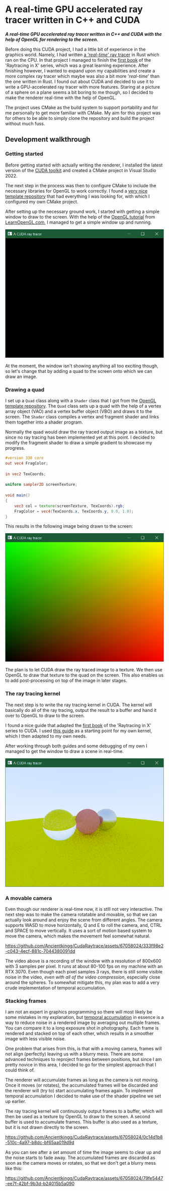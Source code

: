# A real-time GPU accelerated ray tracer written in C++ and CUDA
***A real-time GPU accelerated ray tracer written in C++ and CUDA with the help of OpenGL for rendering to the screen.***


Before doing this CUDA project, I had a little bit of experience in the graphics world.
Namely, I had written [a '*real-time*' ray tracer](https://github.com/Ancientkingg/rust-raytracer) in Rust which ran on the CPU. 
In that project I managed to finish the [first book](https://raytracing.github.io/books/RayTracingInOneWeekend.html) of the 'Raytracing in X' series, which was a great learning experience.
After finishing however, I wanted to expand upon my capabilities and create a more complex ray tracer which maybe was also a bit more '*real-time*' than the one written in Rust.
I found out about CUDA and decided to use it to write a GPU-accelerated ray tracer with more features. Staring at a picture of a sphere on a plane seems a bit boring to me though, 
so I decided to make the renderer real-time with the help of OpenGL.


The project uses CMake as the build system to support portability and for me personally to get more familiar with CMake.
My aim for this project was for others to be able to simply clone the repository and build the project without much fuss.


## Development walkthrough

### Getting started
Before getting started with actually writing the renderer, I installed the latest version of the [CUDA toolkit](https://developer.nvidia.com/cuda-downloads) 
and created a CMake project in Visual Studio 2022.

The next step in the process was then to configure CMake to include the necessary libraries for OpenGL to work correctly.
I found a [very nice template repository](https://github.com/Shot511/OpenGLSampleCmake) that had everything I was looking for,
with which I configured my own CMake project.

After setting up the necessary ground work, I started with getting a simple window to draw to the screen.
With the help of the [OpenGL tutorial](https://learnopengl.com/Getting-started/Creating-a-window) from [LearnOpenGL.com](https://learnopengl.com/), I managed to get a simple window up and running.

![Window with black screen](/docs/images/black_window.png)

At the moment, the window isn't showing anything all too exciting though, so let's change that by adding a quad to the screen onto which we can draw an image.

### Drawing a quad
I set up a `Quad` class along with a `Shader` class that I got from the [OpenGL template repository](https://learnopengl.com/code_viewer_gh.php?code=includes/learnopengl/shader.h).
The `Quad` class sets up a quad with the help of a vertex array object (VAO) and a vertex buffer object (VBO) and draws it to the screen.
The `Shader` class compiles a vertex and fragment shader and links them together into a shader program.

Normally the quad would draw the ray traced output image as a texture, but since no ray tracing has been implemented yet at this point. 
I decided to modify the fragment shader to draw a simple gradient to showcase my progress.
```glsl
#version 330 core
out vec4 FragColor;

in vec2 TexCoords;

uniform sampler2D screenTexture;

void main()
{
    vec3 col = texture(screenTexture, TexCoords).rgb;
    FragColor = vec4(TexCoords.x, TexCoords.y, 0.0, 1.0);
}
```

This results in the following image being drawn to the screen:

![Window with gradient](/docs/images/gradient_window.png)

The plan is to let CUDA draw the ray traced image to a texture. 
We then use OpenGL to draw that texture to the quad on the screen.
This also enables us to add post-processing on top of the image in later stages.

### The ray tracing kernel
The next step is to write the ray tracing kernel in CUDA.
The kernel will basically do all of the ray tracing, output the result to a buffer and hand it over to OpenGL to draw to the screen.

I found a nice guide that adapted the [first book](https://raytracing.github.io/books/RayTracingInOneWeekend.html) of the 'Raytracing in X' series to CUDA.
I used [this guide](https://developer.nvidia.com/blog/accelerated-ray-tracing-cuda/) as a starting point for my own kernel, which I then adapted to my own needs.

After working through both guides and some debugging of my own I managed to get the window to draw a scene in real-time.

![Window showing a ray traced scene of spheres](/docs/images/raytraced_window.png)

### A movable camera
Even though our renderer is real-time now, it is still not very interactive.
The next step was to make the camera rotatable and movable, so that we can actually look around and enjoy the scene from different angles.
The camera supports WASD to move horizontally, Q and E to roll the camera, and, CTRL and SPACE to move vertically.
It uses a sort of motion based system to move the camera, which makes the movement feel somewhat natural.

https://github.com/Ancientkingg/CudaRaytrace/assets/67058024/333f98e2-c043-4ecf-881c-7044380091dd

The video above is a recording of the window with a resolution of 800x600 with 3 samples per pixel.
It runs at about 80-100 fps on my machine with an RTX 3070. Even though each pixel samples 3 rays, there is still some
visible noise in the video, *even with all of the video compression*, especially close around the spheres.
To somewhat mitigate this, my plan was to add a very crude implementation of temporal accumulation.

### Stacking frames
I am not an expert in graphics programming so there will most likely be some mistakes in my explanation, but [temporal accumulation](https://teamwisp.github.io/research/temporal_accumulation.html) 
in essence is a way to reduce noise in a rendered image by averaging out multiple frames. You can compare it to a long exposure shot in photography.
Each frame is rendered and stacked on top of each other, which results in a smoother image with less visible noise. 

One problem that arises from this, is that with a moving camera, frames will not align (perfectly) leaving us with a blurry mess.
There are some advanced techniques to reproject frames between positions, but since I am pretty novice in this area, I decided to go for the simplest approach that I could think of.

The renderer will accumulate frames as long as the camera is not moving. 
Once it moves (or rotates), the accumulated frames will be discarded and the renderer will (try to) start accumulating frames again.
To implement temporal accumulation I decided to make use of the shader pipeline we set up earlier.

The ray tracing kernel will continuously output frames to a buffer, which will then be used as a texture by OpenGL to draw to the screen.
A second buffer is used to accumulate frames. This buffer is also used as a texture, but it is not drawn directly to the screen.

https://github.com/Ancientkingg/CudaRaytrace/assets/67058024/0c14d1b8-510c-4a97-b8dc-bf65aa019d9d

As you can see after a set amount of time the image seems to clear up and the noise starts to fade away.
The accumulated frames are discarded as soon as the camera moves or rotates, so that we don't get a blurry mess like this:

https://github.com/Ancientkingg/CudaRaytrace/assets/67058024/79fe5447-ee7f-42bf-9b3d-b24015b5a090



